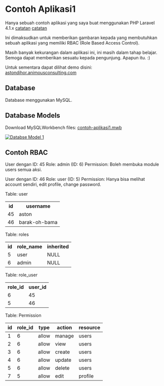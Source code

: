 Contoh Aplikasi1
================

Hanya sebuah contoh aplikasi yang saya buat menggunakan PHP Laravel 4.1.x [catatan](./docs/catatan.md) [catatan](https://github.com/astondihor/contoh-aplikasi1/blob/5da51f3aded2eda2f6f8b8b7e2ef189f7b977d1d/docs/catatan.md)

Ini dimaksudkan untuk memberikan gambaran kepada yang membutuhkan sebuah aplikasi yang memiliki RBAC (Role Based Access Control).

Masih banyak kekurangan dalam aplikasi ini, ini masih dalam tahap belajar. Semoga dapat memberikan sesuatu kepada pengunjung. Apapun itu. :)

Untuk sementara dapat dilihat demo disini: [astondihor.animousconsulting.com](http://astondihor.animousconsulting.com)


Database
--------

Database menggunakan MySQL.

Database Models
---------------

Download MySQLWorkbench files: [contoh-aplikasi1.mwb](https://github.com/astondihor/contoh-aplikasi1/raw/master/DBModel/contoh-aplikasi1.mwb)

[![Databse Model 1](https://raw.github.com/astondihor/contoh-aplikasi1/master/DBModel/users_roles_throttle_permissions_th.jpg)](https://raw.github.com/astondihor/contoh-aplikasi1/master/DBModel/users_roles_throttle_permissions.jpg)


## Contoh RBAC

User dengan ID: 45
Role: admin (ID: 6)
Permission: Boleh membuka module users semua aksi.

User dengan ID: 46
Role: user (ID: 5)
Permission: Hanya bisa melihat account sendiri, edit profile, change
password.

Table: user
<table>
<tr>
<th>id</th>
<th>username</th>
</tr>
<tr>
<td>45</td>
<td>aston</td>
</tr>
<tr>
<td>46</td>
<td>barak-oh-bama</td>
</tr>
</table>


Table: roles
<table>
  <tr>
    <th>id</th>
    <th>role_name</th>
    <th>inherited</th>
  </tr>
  <tr>
    <td>5</td>
    <td>user</td>
    <td>NULL</td>
  </tr>
  <tr>
    <td>6</td>
    <td>admin</td>
    <td>NULL</td>
  </tr>
</table>

Table: role_user
<table>
<tr>
<th>role_id</th>
<th>user_id</th>
</tr>
<tr>
<td>6</td>
<td>45</td>
</tr>
<tr>
<td>5</td>
<td>46</td>
</tr>
</table>

Table: Permission

<table>
  <thead>
    <tr>
      <th>id</th>
      <th>role_id</th>
      <th>type</th>
      <th>action</th>
      <th>resource</th>
    </tr>
  </thead>
  <tbody>
    <tr>
      <td>1</td>
      <td>6</td>
      <td>allow</td>
      <td>manage</td>
      <td>users</td>
    </tr>
    <tr>
      <td>2</td>
      <td>6</td>
      <td>allow</td>
      <td>view</td>
      <td>users</td>
    </tr>
    <tr>
      <td>3</td>
      <td>6</td>
      <td>allow</td>
      <td>create</td>
      <td>users</td>
    </tr>
    <tr>
      <td>4</td>
      <td>6</td>
      <td>allow</td>
      <td>update</td>
      <td>users</td>
    </tr>
    <tr>
      <td>5</td>
      <td>6</td>
      <td>allow</td>
      <td>delete</td>
      <td>users</td>
    </tr>
    <tr>
      <td>7</td>
      <td>5</td>
      <td>allow</td>
      <td>edit</td>
      <td>profile</td>
    </tr>
  </tbody>
</table>
